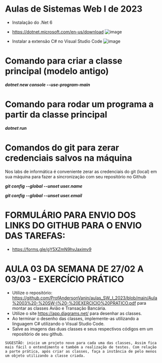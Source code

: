 # Aulas de Sistemas Web I de 2023

- Instalação do .Net 6
- https://dotnet.microsoft.com/en-us/download
![image](https://user-images.githubusercontent.com/53703505/218477205-30326e7d-0e3c-468e-ae22-1cb8dbfde2dc.png)

- Instalar a extensão C# no Visual Studio Code
![image](https://user-images.githubusercontent.com/53703505/218476983-6d0fcd4a-0568-4b83-a392-9a9a0fc431fd.png)

# Comando para criar a classe principal (modelo antigo)
**_dotnet new console --use-program-main_**
# Comando para rodar um programa a partir da classe principal
**_dotnet run_**

# Comandos do git para zerar credenciais salvos na máquina

Nos labs de informática é conveniente zerar as credenciais do git (local) em sua máquina para fazer a sincronização com seu repositório no Github

**_git config --global --unset user.name_**

**_git config --global --unset user.email_**


# FORMULÁRIO PARA ENVIO DOS LINKS DO GITHUB PARA O ENVIO DAS TAREFAS:
- https://forms.gle/gY5XZmN9hvJaximv9

# AULA 03 DA SEMANA DE 27/02 A 03/03 - EXERCÍCIO PRÁTICO
- Utilize o repositório: https://github.com/ProfAndersonVanin/aulas_SW_I_2023/blob/main/Aula%2003%20-%20SW-I%20-%20EXERCICIO%20PRATICO.pdf para montar as classes Avião e Transação Bancária. 
- Utilize o site https://app.diagrams.net/ para desenhar as classes. 
- Ao terminar o desenho das classes, implemente-as utilizando a linguagem C# utilizando o Visual Studio Code. 
- Salve as imagens das duas classes e seus respectivos códigos em um repositório de seu github. 

```SUGESTÃO: inicie um projeto novo para cada uma das classes, Assim fica mais fácil o entendimento e também a realização de testes. Com relação a parte prática, após criar as classes, faça a instância de pelo menos um objeto utilizando a classe criada.```
